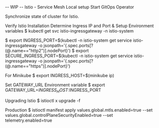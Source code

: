 -- WIP --
Istio - Service Mesh
Local setup
Start GitOps Operator

Synchronize state of cluster for Istio.

Verify Istio Installation
Determine Ingress IP and Port & Setup Environment variables
$ kubectl get svc istio-ingressgateway -n istio-system

$ export INGRESS_PORT=$(kubectl -n istio-system get service istio-ingressgateway -o jsonpath='{.spec.ports[?(@.name=="http2")].nodePort}') $ export SECURE_INGRESS_PORT=$(kubectl -n istio-system get service istio-ingressgateway -o jsonpath='{.spec.ports[?(@.name=="https")].nodePort}')

For Minikube
$ export INGRESS_HOST=$(minikube ip)

Set GATEWAY_URL Environment variable
$ export GATEWAY_URL=$INGRESS_HOST:$INGRESS_PORT

Upgrading Istio
$ istioctl x upgrade -f <your-istiocontrolplane-config-changes>

Production
$ istioctl manifest apply values.global.mtls.enabled=true --set values.global.controlPlaneSecurityEnabled=true --set telemetry.enabled=true

